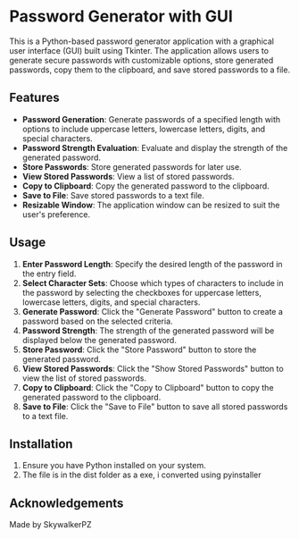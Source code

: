 # Password Generator with GUI

This is a Python-based password generator application with a graphical user interface (GUI) built using Tkinter. The application allows users to generate secure passwords with customizable options, store generated passwords, copy them to the clipboard, and save stored passwords to a file.

## Features
- **Password Generation**: Generate passwords of a specified length with options to include uppercase letters, lowercase letters, digits, and special characters.
- **Password Strength Evaluation**: Evaluate and display the strength of the generated password.
- **Store Passwords**: Store generated passwords for later use.
- **View Stored Passwords**: View a list of stored passwords.
- **Copy to Clipboard**: Copy the generated password to the clipboard.
- **Save to File**: Save stored passwords to a text file.
- **Resizable Window**: The application window can be resized to suit the user's preference.

## Usage
1. **Enter Password Length**: Specify the desired length of the password in the entry field.
2. **Select Character Sets**: Choose which types of characters to include in the password by selecting the checkboxes for uppercase letters, lowercase letters, digits, and special characters.
3. **Generate Password**: Click the "Generate Password" button to create a password based on the selected criteria.
4. **Password Strength**: The strength of the generated password will be displayed below the generated password.
5. **Store Password**: Click the "Store Password" button to store the generated password.
6. **View Stored Passwords**: Click the "Show Stored Passwords" button to view the list of stored passwords.
7. **Copy to Clipboard**: Click the "Copy to Clipboard" button to copy the generated password to the clipboard.
8. **Save to File**: Click the "Save to File" button to save all stored passwords to a text file.

## Installation
1. Ensure you have Python installed on your system.
2. The file is in the dist folder as a exe, i converted using pyinstaller


## Acknowledgements
Made by SkywalkerPZ
   

